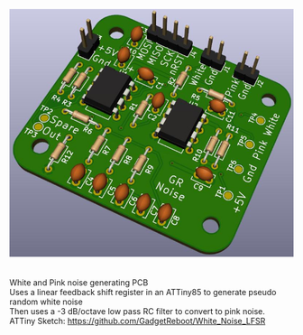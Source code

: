 
<img src="GR_PW_Noise.jpg"><BR><BR><BR>
White and Pink noise generating PCB<BR>
Uses a linear feedback shift register in an ATTiny85 to generate pseudo random white noise<BR>
Then uses a -3 dB/octave low pass RC filter to convert to pink noise.<BR>
ATTiny Sketch: https://github.com/GadgetReboot/White_Noise_LFSR
